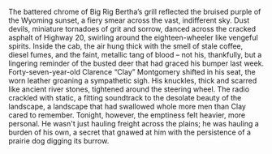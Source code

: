 The battered chrome of Big Rig Bertha’s grill reflected the bruised purple of the Wyoming sunset, a fiery smear across the vast, indifferent sky.  Dust devils, miniature tornadoes of grit and sorrow, danced across the cracked asphalt of Highway 20, swirling around the eighteen-wheeler like vengeful spirits.  Inside the cab, the air hung thick with the smell of stale coffee, diesel fumes, and the faint, metallic tang of blood – not his, thankfully, but a lingering reminder of the busted deer that had graced his bumper last week.  Forty-seven-year-old  Clarence “Clay”  Montgomery shifted in his seat, the worn leather groaning a sympathetic sigh. His knuckles, thick and scarred like ancient river stones, tightened around the steering wheel.  The radio crackled with static, a fitting soundtrack to the desolate beauty of the landscape, a landscape that had swallowed whole more men than Clay cared to remember.  Tonight, however, the emptiness felt heavier, more personal.  He wasn't just hauling freight across the plains; he was hauling a burden of his own, a secret that gnawed at him with the persistence of a prairie dog digging its burrow.
